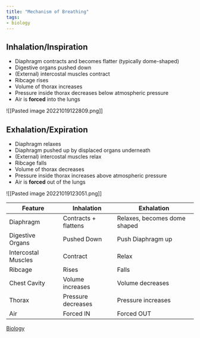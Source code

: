 ```yaml
---
title: "Mechanism of Breathing"
tags:
- biology
---
```


## Inhalation/Inspiration
- Diaphragm contracts and becomes flatter (typically dome-shaped)
- Digestive organs pushed down
- (External) intercostal muscles contract
- Ribcage rises
- Volume of thorax increases
- Pressure inside thorax decreases below atmospheric pressure
- Air is **forced** into the lungs

![[Pasted image 20221019122809.png]]

## Exhalation/Expiration
- Diaphragm relaxes
- Diaphragm pushed up by displaced organs underneath
- (External) intercostal muscles relax
- Ribcage falls
- Volume of thorax decreases
- Pressure inside thorax increases above atmospheric pressure
- Air is **forced** out of the lungs

![[Pasted image 20221019123051.png]]

| Feature             | Inhalation           | Exhalation                   |
|---------------------|----------------------|------------------------------|
| Diaphragm           | Contracts + flattens | Relaxes, becomes dome shaped |
| Digestive Organs    | Pushed Down          | Push Diaphragm up            |
| Intercostal Muscles | Contract             | Relax                        |
| Ribcage             | Rises                | Falls                        |
| Chest Cavity        | Volume increases     | Volume decreases             |
| Thorax              | Pressure decreases   | Pressure increases           |
| Air                 | Forced IN            | Forced OUT                   |


[Biology](/Biology)